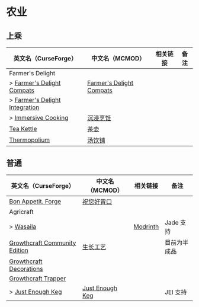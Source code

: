 # 农业

## 上乘

| 英文名（CurseForge）                                                                                       | 中文名（MCMOD）                                                  | 相关链接 | 备注 |
| ---------------------------------------------------------------------------------------------------------- | ---------------------------------------------------------------- | -------- | ---- |
| Farmer's Delight                                                                                           |                                                                  |          |      |
| > [Farmer's Delight Compats](https://www.curseforge.com/minecraft/mc-mods/farmers-delight-compats)         | [Farmer's Delight Compats](https://www.mcmod.cn/class/3656.html) |          |      |
| > [Farmer's Delight Integration](https://www.curseforge.com/minecraft/mc-mods/farmers-delight-integration) |                                                                  |          |      |
| > [Immersive Cooking](https://www.curseforge.com/minecraft/mc-mods/immersive-cooking)                      | [沉浸烹饪](https://www.mcmod.cn/class/4299.html)                 |          |      |
| [Tea Kettle](https://www.curseforge.com/minecraft/mc-mods/tea-kettle)                                      | [茶壶](https://www.mcmod.cn/class/3631.html)                     |          |      |
| [Thermopolium](https://www.curseforge.com/minecraft/mc-mods/thermopolium)                                  | [汤饮铺](https://www.mcmod.cn/class/5857.html)                   |          |      |

## 普通

| 英文名（CurseForge）                                                                                        | 中文名（MCMOD）                                         | 相关链接                                     | 备注         |
| ----------------------------------------------------------------------------------------------------------- | ------------------------------------------------------- | -------------------------------------------- | ------------ |
| [Bon Appetit. Forge](https://www.curseforge.com/minecraft/mc-mods/bon-appetit-forge)                        | [祝您好胃口](https://www.mcmod.cn/class/3402.html)      |                                              |              |
| Agricraft                                                                                                   |                                                         |                                              |              |
| > [Wasaila](https://www.curseforge.com/minecraft/mc-mods/wasaila)                                           |                                                         | [Modrinth](https://modrinth.com/mod/wasaila) | Jade 支持    |
| [Growthcraft Community Edition](https://www.curseforge.com/minecraft/mc-mods/growthcraft-community-edition) | [生长工艺](https://www.mcmod.cn/class/326.html)         |                                              | 目前为半成品 |
| [Growthcraft Decorations](https://www.curseforge.com/minecraft/mc-mods/growthcraft-decorations)             |                                                         |                                              |              |
| [Growthcraft Trapper](https://www.curseforge.com/minecraft/mc-mods/growthcraft-trapper)                     |                                                         |                                              |              |
| > [Just Enough Keg](https://www.curseforge.com/minecraft/mc-mods/just-enough-keg)                           | [Just Enough Keg](https://www.mcmod.cn/class/5028.html) |                                              | JEI 支持     |
